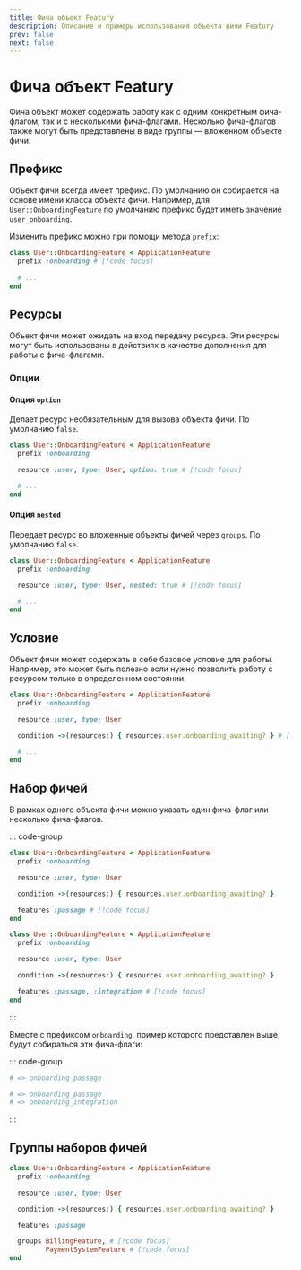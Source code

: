 ```yaml
---
title: Фича объект Featury
description: Описание и примеры использования объекта фичи Featury
prev: false
next: false
---
```


# Фича объект Featury

Фича объект может содержать работу как с одним конкретным фича-флагом,
так и с несколькими фича-флагами.
Несколько фича-флагов также могут быть представлены в виде группы — вложенном объекте фичи.

## Префикс

Объект фичи всегда имеет префикс.
По умолчанию он собирается на основе имени класса объекта фичи.
Например, для `User::OnboardingFeature` по умолчанию префикс будет иметь значение `user_onboarding`.

Изменить префикс можно при помощи метода `prefix`:

```ruby
class User::OnboardingFeature < ApplicationFeature
  prefix :onboarding # [!code focus]
  
  # ...
end
```

## Ресурсы

Объект фичи может ожидать на вход передачу ресурса.
Эти ресурсы могут быть использованы в действиях в качестве дополнения для работы с фича-флагами.

### Опции

#### Опция `option`

Делает ресурс необязательным для вызова объекта фичи.
По умолчанию `false`.

```ruby
class User::OnboardingFeature < ApplicationFeature
  prefix :onboarding

  resource :user, type: User, option: true # [!code focus]

  # ...
end
```

#### Опция `nested`

Передает ресурс во вложенные объекты фичей через `groups`.
По умолчанию `false`.

```ruby
class User::OnboardingFeature < ApplicationFeature
  prefix :onboarding

  resource :user, type: User, nested: true # [!code focus]

  # ...
end
```

## Условие

Объект фичи может содержать в себе базовое условие для работы.
Например, это может быть полезно если нужно позволить работу с ресурсом только в определенном состоянии.

```ruby
class User::OnboardingFeature < ApplicationFeature
  prefix :onboarding

  resource :user, type: User

  condition ->(resources:) { resources.user.onboarding_awaiting? } # [!code focus]

  # ...
end
```

## Набор фичей

В рамках одного объекта фичи можно указать один фича-флаг или несколько фича-флагов.

::: code-group

```ruby [Один]
class User::OnboardingFeature < ApplicationFeature
  prefix :onboarding

  resource :user, type: User

  condition ->(resources:) { resources.user.onboarding_awaiting? }

  features :passage # [!code focus]
end

```

```ruby [Несколько]
class User::OnboardingFeature < ApplicationFeature
  prefix :onboarding

  resource :user, type: User

  condition ->(resources:) { resources.user.onboarding_awaiting? }

  features :passage, :integration # [!code focus]
end
```

:::

Вместе с префиксом `onboarding`, пример которого представлен выше, будут собираться эти фича-флаги:

::: code-group

```ruby [Один]
# => onboarding_passage
```

```ruby [Несколько]
# => onboarding_passage
# => onboarding_integration
```

:::

## Группы наборов фичей

```ruby
class User::OnboardingFeature < ApplicationFeature
  prefix :onboarding

  resource :user, type: User

  condition ->(resources:) { resources.user.onboarding_awaiting? }

  features :passage

  groups BillingFeature, # [!code focus]
         PaymentSystemFeature # [!code focus]
end
